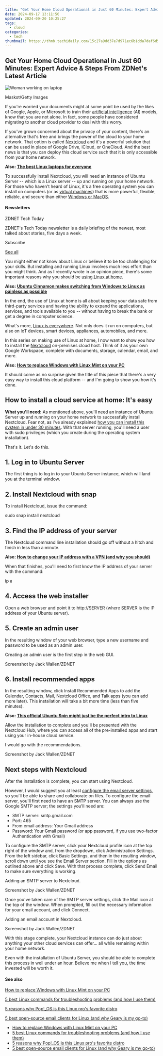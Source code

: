```yaml
---
title: "Get Your Home Cloud Operational in Just 60 Minutes: Expert Advice & Steps From ZDNet's Latest Article"
date: 2024-09-17 13:11:56
updated: 2024-09-20 10:25:27
tags:
  - cloud
categories:
  - tech
thumbnail: https://thmb.techidaily.com/15c27a9dd37e7d971ec6b1dda7daf6d5203783d6fa46bb3c8b563de8f86481fa.jpg
---
```


## Get Your Home Cloud Operational in Just 60 Minutes: Expert Advice & Steps From ZDNet's Latest Article

![Woman working on laptop](https://www.zdnet.com/a/img/resize/72bfc9ab1096af889f2d93ddb449d62ed41f4aa9/2023/02/15/f0d278b5-9c54-49ba-b81e-4e008276bbf7/gettyimages-975816152.jpg?auto=webp&width=1280)

Maskot/Getty Images

If you're worried your documents might at some point be used by the likes of Google, Apple, or Microsoft to train their [artificial intelligence](https://www.zdnet.com/article/what-is-ai-heres-everything-you-need-to-know-about-artificial-intelligence/) (AI) models, know that you are not alone. In fact, some people have considered migrating to another cloud provider to deal with this worry. 

If you've grown concerned about the privacy of your content, there's an alternative that's free and brings the power of the cloud to your home network. That option is called [Nextcloud](https://www.nextcloud.com) and it's a powerful solution that can be used in place of Google Drive, iCloud, or OneCloud. And the best news is that you can deploy this cloud service such that it is only accessible from your home network.

**Also:** [**The best Linux laptops for everyone**](https://www.zdnet.com/article/best-linux-laptop/)

To successfully install Nextcloud, you will need an instance of Ubuntu Server -- which is a Linux server -- up and running on your home network. For those who haven't heard of Linux, it's a free operating system you can install on computers (or as [virtual machines](https://www.zdnet.com/article/how-to-create-linux-virtual-machine-with-virtualbox/)) that is more powerful, flexible, reliable, and secure than either [Windows or MacOS](https://www.zdnet.com/article/cool-things-you-can-do-with-the-linux-desktop-that-you-cant-do-with-macos-or-windows/). 

#### Newsletters

ZDNET Tech Today

ZDNET's Tech Today newsletter is a daily briefing of the newest, most talked about stories, five days a week.

 Subscribe

[See all](https://www.zdnet.com/newsletters/)

You might either not know about Linux or believe it to be too challenging for your skills. But installing and running Linux involves much less effort than you might think. And as I recently wrote in an opinion piece, there's some important reasons why you should be [using Linux at home](https://www.zdnet.com/article/the-most-important-reason-you-should-be-using-linux-at-home/). 

**Also:** [**Ubuntu Cinnamon makes switching from Windows to Linux as painless as possible**](https://www.zdnet.com/article/ubuntu-cinnamon-is-for-users-who-prefer-the-familiarity-of-the-windows-desktop-but-with-the-freedom-of-open-source/)

In the end, the use of Linux at home is all about keeping your data safe from third-party services and having the ability to expand the applications, services, and tools available to you -- without having to break the bank or get a degree in computer science.

What's more, [Linux is everywhere](https://www.zdnet.com/article/8-things-you-can-do-with-linux-that-you-cant-do-with-macos-or-windows/). Not only does it run on computers, but also on IoT devices, smart devices, appliances, automobiles, and more.

In this series on making use of Linux at home, I now want to show you how to install the [Nextcloud](https://nextcloud.com/) on-premises cloud host. Think of it as your own Google Workspace, complete with documents, storage, calendar, email, and more. 

**Also:** [**How to replace Windows with Linux Mint on your PC**](https://www.zdnet.com/article/how-to-replace-windows-with-linux-mint-on-your-pc/)

It should come as no surprise given the title of this piece that there's a very easy way to install this cloud platform -- and I'm going to show you how it's done.

## How to install a cloud service at home: It's easy

**What you'll need:** As mentioned above, you'll need an instance of Ubuntu Server up and running on your home network to successfully install Nextcloud. Fear not, as I've already explained [how you can install this system in under 30 minutes](https://www.zdnet.com/article/how-to-install-ubuntu-server-in-less-than-30-minutes/). With that server running, you'll need a user with sudo privileges (which you create during the operating system installation).

That's it. Let's do this.

## 1\. Log in to Ubuntu Server

The first thing is to log in to your Ubuntu Server instance, which will land you at the terminal window.

## 2\. Install Nextcloud with snap

To install Nextcloud, issue the command:

sudo snap install nextcloud

## 3\. Find the IP address of your server

The Nextcloud command line installation should go off without a hitch and finish in less than a minute. 

**Also:** [**How to change your IP address with a VPN (and why you should)**](https://www.zdnet.com/article/how-to-change-your-ip-address-why-youd-want-to-and-when-you-shouldnt/) 

When that finishes, you'll need to first know the IP address of your server with the command:

ip a

## 4\. Access the web installer

Open a web browser and point it to http://SERVER (where SERVER is the IP address of your Ubuntu server).

## 5\. Create an admin user

In the resulting window of your web browser, type a new username and password to be used as an admin user.

Creating an admin user is the first step in the web GUI.

Screenshot by Jack Wallen/ZDNET

## 6\. Install recommended apps

In the resulting window, click Install Recommended Apps to add the Calendar, Contacts, Mail, Nextcloud Office, and Talk apps (you can add more later). This installation will take a bit more time (less than five minutes). 

**Also:** [**This official Ubuntu Spin might just be the perfect intro to Linux**](https://www.zdnet.com/article/this-official-ubuntu-spin-might-be-just-be-the-perfect-intro-to-linux/)

Allow the installation to complete and you'll be presented with the Nextcloud Hub, where you can access all of the pre-installed apps and start using your in-house cloud service.

I would go with the recommendations.

Screenshot by Jack Wallen/ZDNET

## Next steps with Nextcloud

After the installation is complete, you can start using Nextcloud. 

However, I would suggest you at least [configure the email server settings](https://www.zdnet.com/home-and-office/work-life/how-to-add-an-email-account-to-your-onlyoffice-deployment/), so you'll be able to share and collaborate on files. To configure the email server, you'll first need to have an SMTP server. You can always use the Google SMTP server; the settings you'll need are:

* SMTP server: smtp.gmail.com
* Port: 465
* From email address: Your Gmail address
* Password: Your Gmail password (or app password, if you use two-factor Authentication with Gmail)

To configure the SMTP server, click your Nextcloud profile icon at the top right of the window and, from the dropdown, click Administration Settings. From the left sidebar, click Basic Settings, and then in the resulting window, scroll down until you see the Email Server section. Fill in the options as outlined above and click Save. With that process complete, click Send Email to make sure everything is working. 

Adding an SMTP server to Nextcloud.

Screenshot by Jack Wallen/ZDNET

Once you've taken care of the SMTP server settings, click the Mail icon at the top of the window. When prompted, fill out the necessary information for your email account, and click Connect.

Adding an email account in Nextcloud.

Screenshot by Jack Wallen/ZDNET

With this stage complete, your Nextcloud instance can do just about anything your other cloud services can offer… all while remaining within your home network. 

Even with the installation of Ubuntu Server, you should be able to complete this process in well under an hour. Believe me when I tell you, the time invested will be worth it.

#### See also

[How to replace Windows with Linux Mint on your PC](https://www.zdnet.com/article/how-to-replace-windows-with-linux-mint-on-your-pc/ "How to replace Windows with Linux Mint on your PC")

[5 best Linux commands for troubleshooting problems (and how I use them)](https://www.zdnet.com/article/5-best-linux-commands-for-troubleshooting-problems-and-how-i-use-them/ "5 best Linux commands for troubleshooting problems (and how I use them)")

[5 reasons why Pop!\_OS is this Linux pro's favorite distro](https://www.zdnet.com/article/5-reasons-why-pop-os-is-this-linux-pros-favorite-distro/ "5 reasons why Pop!_OS is this Linux pro's favorite distro")

[5 best open-source email clients for Linux (and why Geary is my go-to)](https://www.zdnet.com/article/5-best-open-source-email-clients-for-linux-and-why-geary-is-my-go-to/ "5 best open-source email clients for Linux (and why Geary is my go-to)")

* [How to replace Windows with Linux Mint on your PC](https://www.zdnet.com/article/how-to-replace-windows-with-linux-mint-on-your-pc/ "How to replace Windows with Linux Mint on your PC")
* [5 best Linux commands for troubleshooting problems (and how I use them)](https://www.zdnet.com/article/5-best-linux-commands-for-troubleshooting-problems-and-how-i-use-them/ "5 best Linux commands for troubleshooting problems (and how I use them)")
* [5 reasons why Pop!\_OS is this Linux pro's favorite distro](https://www.zdnet.com/article/5-reasons-why-pop-os-is-this-linux-pros-favorite-distro/ "5 reasons why Pop!_OS is this Linux pro's favorite distro")
* [5 best open-source email clients for Linux (and why Geary is my go-to)](https://www.zdnet.com/article/5-best-open-source-email-clients-for-linux-and-why-geary-is-my-go-to/ "5 best open-source email clients for Linux (and why Geary is my go-to)")

<ins class="adsbygoogle"
     style="display:block"
     data-ad-format="autorelaxed"
     data-ad-client="ca-pub-7571918770474297"
     data-ad-slot="1223367746"></ins>



<ins class="adsbygoogle"
     style="display:block"
     data-ad-client="ca-pub-7571918770474297"
     data-ad-slot="8358498916"
     data-ad-format="auto"
     data-full-width-responsive="true"></ins>
